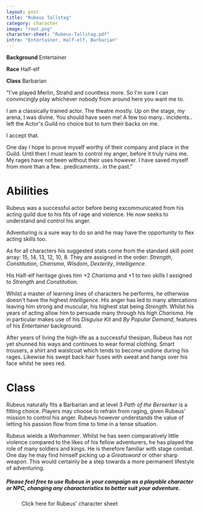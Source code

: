 ```yaml
---
layout: post
title: "Rubeus Tallstag"
category: character
image: "root.png"
character-sheet: "Rubeus-Tallstag.pdf"
intro: "Entertainer, Half-elf, Barbarian"
---
```

**Background** Entertainer

**Race** Half-elf

**Class** Barbarian

<div class="padding-below">
<div id="character-quote">
<p>"I've played Merlin, Strahd and countless more. So I'm sure I can convincingly play whichever nobody from around here you want me to.</p>

<p>I am a classically trained actor. The theatre mostly. Up on the stage, my arena, I was divine. You should have seen me! A few too many.. incidents.. left the Actor's Guild no choice but to turn their backs on me.</p>

<p>I accept that.</p>

<p>One day I hope to prove myself worthy of their company and place in the Guild. Until then I must learn to control my anger, before it truly ruins me. My rages have not been without their uses however. I have saved myself from more than a few.. predicaments.. in the past."</p>
</div>
</div>

<h1>Abilities</h1>

<p>Rubeus was a successful actor before being excommunicated from his acting guild due to his fits of rage and violence.
He now seeks to understand and control his anger.</p>

<p>Adventuring is a sure way to do so and he may have the opportunity to flex acting skills too.</p>

<p>As for all characters his suggested stats come from the standard skill point array: 15, 14, 13, 12, 10, 8.
They are assigned in the order: <i>Strength</i>, <i>Constitution</i>, <i>Charisma</i>, <i>Wisdom</i>, <i>Dexterity</i>, <i>Intelligence</i>.</p>

<p>His Half-elf heritage gives him +2 <i>Charisma</i> and +1 to two skills I assigned to <i>Strength</i> and <i>Constitution</i>.</p>

<p>Whilst a master of learning lines of characters he performs, he otherwise doesn't have the highest <i>Intelligence</i>.
His anger has led to many altercations leaving him strong and muscular, his highest stat being <i>Strength</i>. Whilst his years of acting allow him to persuade many through his high <i>Charisma</i>. He in particular makes use of his <i>Disguise Kit</i> and <i>By Popular Demand</i>, features of his <i>Entertainer</i> background.</p>

<p>After years of living the high-life as a successful thesipan, Rubeus has not yet shunned his ways and continues to wear formal clothing. Smart trousers, a shirt and waistcoat which tends to become undone during his rages. Likewise his swept back hair fuses with sweat and hangs over his face whilst he sees red.</p>

<h1>Class</h1>

<p>Rubeus naturally fits a Barbarian and at level 3 <i>Path of the Berserker</i> is a fitting choice. Players may choose to refrain from raging, given Rubeus' mission to control his anger. Rubeus however understands the value of letting his passion flow from time to time in a tense situation.</p>

<p>Rubeus wields a <i>Warhammer</i>. Whilst he has seen comparatively little violence compared to the likes of his fellow adventurers, he has played the role of many soldiers and kings. He is therefore familiar with stage combat. One day he may find himself picking up a <i>Greatsword</i> or other sharp weapon. This would certainly be a step towards a more permanent lifestyle of adventuring.</p>

<div class="padding-below">
<h5><i>Please feel free to use Rubeus in your campaign as a playable character or NPC, changing any characteristics to better suit your adventure.</i></h5>
</div>

<figure>
<figcaption>Click here for Rubeus' character sheet</figcaption>
<a href="{{ site.baseurl }}/character-sheets/{{ page.character-sheet }}"><img src="{{ site.baseurl }}/images/character-sheet-logo.jpg" alt=""></a>
</figure>
